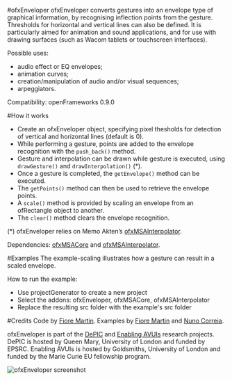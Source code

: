 #ofxEnveloper
ofxEnveloper converts gestures into an envelope type of graphical information, by recognising inflection points from the gesture. Thresholds for horizontal and vertical lines can also be defined. It is particularly aimed for animation and sound applications, and for use with drawing surfaces (such as Wacom tablets or touchscreen interfaces). 

Possible uses:
- audio effect or EQ envelopes;
- animation curves;
- creation/manipulation of audio and/or visual sequences;
- arpeggiators.

Compatibility: openFrameworks 0.9.0

#How it works
- Create an ofxEnveloper object, specifying pixel thesholds for detection of vertical and horizontal lines (default is 0).
- While performing a gesture, points are added to the envelope recognition with the `push_back()` method.
- Gesture and interpolation can be drawn while gesture is executed, using `drawGesture()` and `drawInterpolation()` (*). 
- Once a gesture is completed, the `getEnvelope()` method can be executed. 
- The `getPoints()` method can then be used to retrieve the envelope points. 
- A `scale()` method is provided by scaling an envelope from an ofRectangle object to another.
- The `clear()` method clears the envelope recognition.

(*) ofxEnveloper relies on Memo Akten’s <a href="http://www.memo.tv/ofxmsainterpolator/">ofxMSAInterpolator</a>. 

Dependencies: <a href="https://github.com/memo/ofxMSACore">ofxMSACore</a> and <a href="https://github.com/memo/ofxMSAInterpolator">ofxMSAInterpolator</a>.

#Examples
The example-scaling illustrates how a gesture can result in a scaled envelope.

How to run the example:
- Use projectGenerator to create a new project
- Select the addons: ofxEnveloper, ofxMSACore, ofxMSAInterpolator 
- Replace the resulting src folder with the example's src folder

#Credits
Code by <a href="https://github.com/martinfm">Fiore Martin</a>. Examples by <a href="https://github.com/martinfm">Fiore Martin</a> and <a href="https://github.com/nunocorreia">Nuno Correia</a>.

ofxEnveloper is part of the <a href="http://depic.eecs.qmul.ac.uk">DePIC</a> and <a href="http://avuis.goldsmithsdigital.com">Enabling AVUIs</a> research projects. DePIC is hosted by Queen Mary, University of London and funded by EPSRC. Enabling AVUIs is hosted by Goldsmiths, University of London and funded by the Marie Curie EU fellowship program.

![ofxEnveloper screenshot](http://www.nunocorreia.com/wp-content/uploads/2015/12/EnvRec.png)

